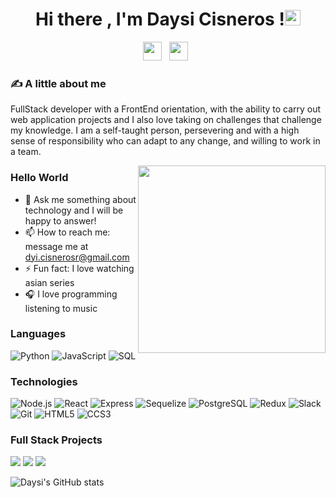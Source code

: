 <div align="center">
   <h1>Hi there , I'm Daysi Cisneros !<img src="https://media.giphy.com/media/hvRJCLFzcasrR4ia7z/giphy.gif" width="25px"> </h1>
</div>
<p align='center'>
   <a href="https://www.linkedin.com/in/daysi-cisneros/"><img height="30" src="https://cdn-icons-png.flaticon.com/512/174/174857.png"></a>&nbsp;&nbsp;
    <a href="https://accounts.google.com"><img height="30" src="https://st1.uvnimg.com/dims4/default/8e91b40/2147483647/thumbnail/480x270/quality/75/?url=https%3A%2F%2Fuvn-brightspot.s3.amazonaws.com%2Fassets%2Fvixes%2Fbtg%2Ftech.batanga.com%2Ffiles%2FGmail-Como-utilizar-varias-direcciones-de-correo-desde-tu-mismo-e-mail.jpg"></a>&nbsp;&nbsp;
 </p>

### ✍ A little about me
<div  >
   <p >FullStack developer with a FrontEnd orientation, with the ability to carry out web application projects and I also love taking on challenges that challenge my knowledge. I am a self-taught person, persevering and with a high sense of responsibility who can adapt to any change, and willing to work in a team.</p>
   <img align="right" src="https://i.pinimg.com/originals/e7/26/c7/e726c74ac081eed50feee1433d12c998.gif" width="300px"/>
</div>

### Hello World
- 💬 Ask me something about technology and I will be happy to answer!
- 📫 How to reach me: message me at [dyi.cisnerosr@gmail.com](https://accounts.google.com)
- ⚡ Fun fact: I love watching asian series 
- 🎧 I love programming listening to music 

### Languages

![Python](https://img.shields.io/badge/-Python-000?&logo=Python)
![JavaScript](https://img.shields.io/badge/-JavaScript-000?&logo=JavaScript)
![SQL](https://img.shields.io/badge/-SQL-000?&logo=MySQL)

### Technologies

![Node.js](https://img.shields.io/badge/-Node.js-000?&logo=node.js)
![React](https://img.shields.io/badge/-React-000?&logo=React)
![Express](https://img.shields.io/badge/-Express-000?&logo=Express)
![Sequelize](https://img.shields.io/badge/-sequelize-000?&logo=sequelize)
![PostgreSQL](https://img.shields.io/badge/-postgresql-000?&logo=postgresql)
![Redux](https://img.shields.io/badge/-redux-000?&logo=redux)
![Slack](https://img.shields.io/badge/-slack-000?&logo=slack)
![Git](https://img.shields.io/badge/-git-000?&logo=git)
![HTML5](https://img.shields.io/badge/-html5-000?&logo=html5)
![CCS3](https://img.shields.io/badge/-Css3-000?&logo=Css3)

### Full Stack Projects

[![](https://img.shields.io/badge/-🧬%20Henry%20Gift-000)](https://github.com/DianReyna/PF-HenryGift)
[![](https://img.shields.io/badge/-🦠%20Dog%20App-000)](https://github.com/DaybelCR/PI-Dogs)
[![](https://img.shields.io/badge/-📝%20VideoGames%20App-000)](https://github.com/DaybelCR/PI-VideoGames)

![Daysi's GitHub stats](https://github-readme-stats.vercel.app/api?username=DayBelCR&show_icons=true)


<!--
**DaybelCR/DaybelCR** is a ✨ _special_ ✨ repository because its `README.md` (this file) appears on your GitHub profile.

Here are some ideas to get you started:

- 🔭 I’m currently working on ...
- 🌱 I’m currently learning ...
- 👯 I’m looking to collaborate on ...
- 🤔 I’m looking for help with ...
- 💬 Ask me about ...
- 📫 How to reach me: ...
- 😄 Pronouns: ...
- ⚡ Fun fact: ...
-->
